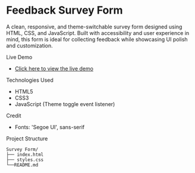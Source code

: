 # Feedback Survey Form

A clean, responsive, and theme-switchable survey form designed using HTML, CSS, and JavaScript. Built with accessibility and user experience in mind, this form is ideal for collecting feedback while showcasing UI polish and customization.


Live Demo
- [Click here to view the live demo](https://sayantan-pachal.github.io/FCC_Project/5.Survey%20Form)

Technologies Used
- HTML5
- CSS3
- JavaScript (Theme toggle event listener)

Credit
- Fonts: 'Segoe UI', sans-serif

Project Structure

```
Survey Form/
├── index.html
├── styles.css
└──README.md
```
